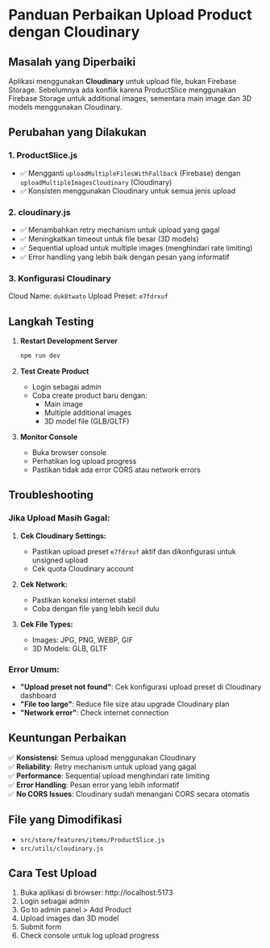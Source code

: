 # Panduan Perbaikan Upload Product dengan Cloudinary

## Masalah yang Diperbaiki

Aplikasi menggunakan **Cloudinary** untuk upload file, bukan Firebase Storage. Sebelumnya ada konflik karena ProductSlice menggunakan Firebase Storage untuk additional images, sementara main image dan 3D models menggunakan Cloudinary.

## Perubahan yang Dilakukan

### 1. ProductSlice.js
- ✅ Mengganti `uploadMultipleFilesWithFallback` (Firebase) dengan `uploadMultipleImagesCloudinary` (Cloudinary)
- ✅ Konsisten menggunakan Cloudinary untuk semua jenis upload

### 2. cloudinary.js
- ✅ Menambahkan retry mechanism untuk upload yang gagal
- ✅ Meningkatkan timeout untuk file besar (3D models)
- ✅ Sequential upload untuk multiple images (menghindari rate limiting)
- ✅ Error handling yang lebih baik dengan pesan yang informatif

### 3. Konfigurasi Cloudinary
Cloud Name: `duk8twato`
Upload Preset: `e7fdrxuf`

## Langkah Testing

1. **Restart Development Server**
   ```bash
   npm run dev
   ```

2. **Test Create Product**
   - Login sebagai admin
   - Coba create product baru dengan:
     - Main image
     - Multiple additional images  
     - 3D model file (GLB/GLTF)

3. **Monitor Console**
   - Buka browser console
   - Perhatikan log upload progress
   - Pastikan tidak ada error CORS atau network errors

## Troubleshooting

### Jika Upload Masih Gagal:

1. **Cek Cloudinary Settings:**
   - Pastikan upload preset `e7fdrxuf` aktif dan dikonfigurasi untuk unsigned upload
   - Cek quota Cloudinary account

2. **Cek Network:**
   - Pastikan koneksi internet stabil
   - Coba dengan file yang lebih kecil dulu

3. **Cek File Types:**
   - Images: JPG, PNG, WEBP, GIF
   - 3D Models: GLB, GLTF

### Error Umum:

- **"Upload preset not found"**: Cek konfigurasi upload preset di Cloudinary dashboard
- **"File too large"**: Reduce file size atau upgrade Cloudinary plan
- **"Network error"**: Check internet connection

## Keuntungan Perbaikan

✅ **Konsistensi**: Semua upload menggunakan Cloudinary  
✅ **Reliability**: Retry mechanism untuk upload yang gagal  
✅ **Performance**: Sequential upload menghindari rate limiting  
✅ **Error Handling**: Pesan error yang lebih informatif  
✅ **No CORS Issues**: Cloudinary sudah menangani CORS secara otomatis  

## File yang Dimodifikasi

- `src/store/features/items/ProductSlice.js`
- `src/utils/cloudinary.js`

## Cara Test Upload

1. Buka aplikasi di browser: http://localhost:5173
2. Login sebagai admin  
3. Go to admin panel > Add Product
4. Upload images dan 3D model
5. Submit form
6. Check console untuk log upload progress

